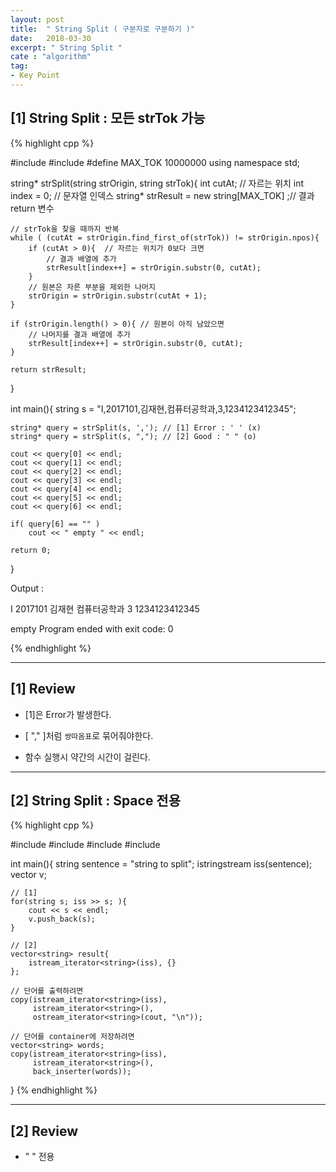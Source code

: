 ```yaml
---
layout: post
title:  " String Split ( 구분자로 구분하기 )"
date:   2018-03-30
excerpt: " String Split "
cate : "algorithm"
tag:
- Key Point
---
```


## [1] String Split : 모든 strTok 가능

{% highlight cpp %}

#include<iostream>
#include<vector>
#define MAX_TOK 10000000
using namespace std;

string* strSplit(string strOrigin, string strTok){
    int cutAt;  // 자르는 위치
    int index = 0;  // 문자열 인덱스
    string* strResult = new string[MAX_TOK] ;// 결과 return 변수
    
    // strTok을 찾을 때까지 반복
    while ( (cutAt = strOrigin.find_first_of(strTok)) != strOrigin.npos){
        if (cutAt > 0){  // 자르는 위치가 0보다 크면
            // 결과 배열에 추가
            strResult[index++] = strOrigin.substr(0, cutAt);
        }
        // 원본은 자른 부분을 제외한 나머지
        strOrigin = strOrigin.substr(cutAt + 1);
    }
    
    if (strOrigin.length() > 0){ // 원본이 아직 남았으면
        // 나머지를 결과 배열에 추가
        strResult[index++] = strOrigin.substr(0, cutAt);
    }
    
    return strResult;
}

int main(){
    string s = "I,2017101,김재현,컴퓨터공학과,3,1234123412345";
    
    string* query = strSplit(s, ','); // [1] Error : ' ' (x)
    string* query = strSplit(s, ","); // [2] Good : " " (o)
    
    cout << query[0] << endl;
    cout << query[1] << endl;
    cout << query[2] << endl;
    cout << query[3] << endl;
    cout << query[4] << endl;
    cout << query[5] << endl;
    cout << query[6] << endl;
    
    if( query[6] == "" )
        cout << " empty " << endl;
    
    return 0;
}




Output :

I
2017101
김재현
컴퓨터공학과
3
1234123412345

 empty 
Program ended with exit code: 0 

{% endhighlight %}

---

## [1] Review

* [1]은 Error가 발생한다.

* [ "," ]처럼 `쌍따옴표`로 묶어줘야한다.

* 함수 실행시 약간의 시간이 걸린다.


---



## [2] String Split : Space 전용

{% highlight cpp %}

#include <iostream>
#include <sstream>
#include <string>
#include <vector>

int main(){
    string sentence = "string to split";
    istringstream iss(sentence);
    vector<string> v;

    // [1]
    for(string s; iss >> s; ){
        cout << s << endl;
        v.push_back(s);
    }
    
    // [2]
    vector<string> result{
        istream_iterator<string>(iss), {}
    };
    
    // 단어를 출력하려면
    copy(istream_iterator<string>(iss),
         istream_iterator<string>(),
         ostream_iterator<string>(cout, "\n"));

    // 단어를 container에 저장하려면
    vector<string> words;
    copy(istream_iterator<string>(iss),
         istream_iterator<string>(),
         back_inserter(words));
    
}
{% endhighlight %}

---

## [2] Review

* " " 전용